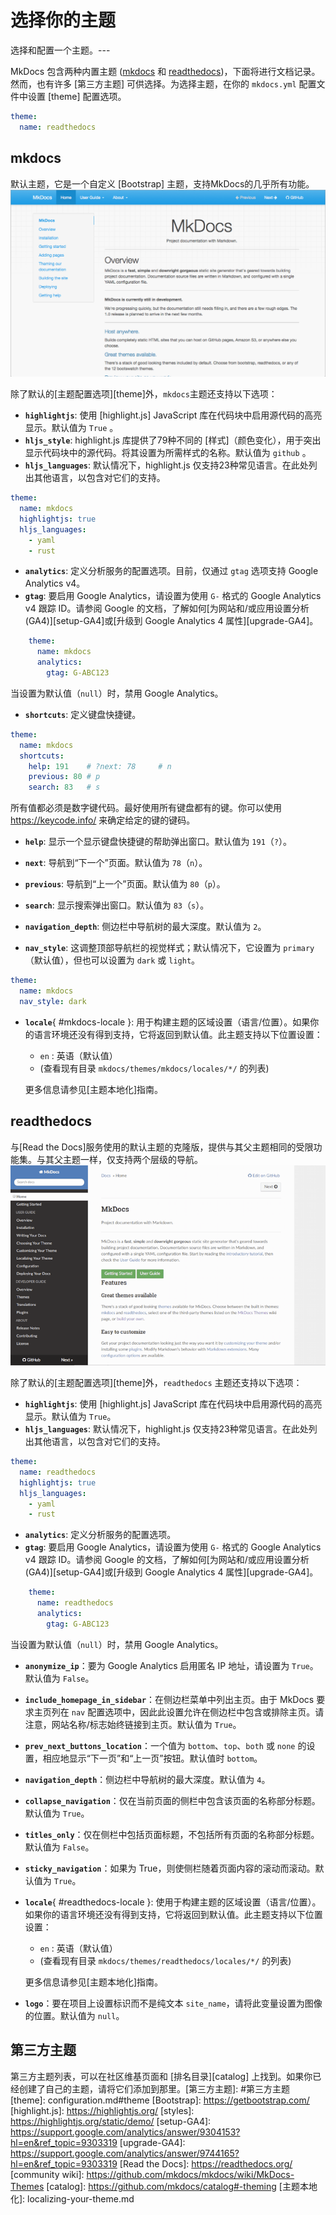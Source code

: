 # 选择你的主题

选择和配置一个主题。---

MkDocs 包含两种内置主题 ([mkdocs](#mkdocs) 和 [readthedocs](#readthedocs))，下面将进行文档记录。然而，也有许多 [第三方主题] 可供选择。为选择主题，在你的 `mkdocs.yml` 配置文件中设置 [theme] 配置选项。

```yaml
theme:
  name: readthedocs
```

## mkdocs

默认主题，它是一个自定义 [Bootstrap] 主题，支持MkDocs的几乎所有功能。![mkdocs](../img/mkdocs.png)

除了默认的[主题配置选项][theme]外，`mkdocs`主题还支持以下选项：

*   __`highlightjs`__: 使用 [highlight.js] JavaScript 库在代码块中启用源代码的高亮显示。默认值为 `True` 。
*   __`hljs_style`__: highlight.js 库提供了79种不同的 [样式]（颜色变化），用于突出显示代码块中的源代码。将其设置为所需样式的名称。默认值为 `github` 。
*   __`hljs_languages`__: 默认情况下，highlight.js 仅支持23种常见语言。在此处列出其他语言，以包含对它们的支持。

```yaml
theme:
  name: mkdocs
  highlightjs: true
  hljs_languages:
    - yaml
    - rust
```

*   __`analytics`__: 定义分析服务的配置选项。目前，仅通过 `gtag` 选项支持 Google Analytics v4。
*   __`gtag`__: 要启用 Google Analytics，请设置为使用 `G-` 格式的 Google Analytics v4 跟踪 ID。请参阅 Google 的文档，了解如何[为网站和/或应用设置分析(GA4)][setup-GA4]或[升级到 Google Analytics 4 属性][upgrade-GA4]。

```yaml
    theme:
      name: mkdocs
      analytics:
        gtag: G-ABC123
```
当设置为默认值（`null`）时，禁用 Google Analytics。

*   __`shortcuts`__: 定义键盘快捷键。

```yaml
theme:
  name: mkdocs
  shortcuts:
    help: 191    # ?next: 78     # n
    previous: 80 # p
    search: 83   # s
```

所有值都必须是数字键代码。最好使用所有键盘都有的键。你可以使用 <https://keycode.info/> 来确定给定的键的键码。

*   __`help`__: 显示一个显示键盘快捷键的帮助弹出窗口。默认值为 `191`（`?`）。
*   __`next`__: 导航到“下一个”页面。默认值为 `78`（`n`）。
*   __`previous`__: 导航到“上一个”页面。默认值为 `80`（`p`）。
*   __`search`__: 显示搜索弹出窗口。默认值为 `83`（`s`）。

*   __`navigation_depth`__: 侧边栏中导航树的最大深度。默认值为 `2`。
*   __`nav_style`__: 这调整顶部导航栏的视觉样式；默认情况下，它设置为 `primary`（默认值），但也可以设置为 `dark` 或 `light`。

```yaml
theme:
  name: mkdocs
  nav_style: dark
```

*   __`locale`__{ #mkdocs-locale }: 用于构建主题的区域设置（语言/位置）。如果你的语言环境还没有得到支持，它将返回到默认值。此主题支持以下位置设置：

    * `en` : 英语（默认值）
    * (查看现有目录 `mkdocs/themes/mkdocs/locales/*/` 的列表)

    更多信息请参见[主题本地化]指南。

## readthedocs

与[Read the Docs]服务使用的默认主题的克隆版，提供与其父主题相同的受限功能集。与其父主题一样，仅支持两个层级的导航。![ReadTheDocs](../img/readthedocs.png)

除了默认的[主题配置选项][theme]外，`readthedocs` 主题还支持以下选项：

*   __`highlightjs`__: 使用 [highlight.js] JavaScript 库在代码块中启用源代码的高亮显示。默认值为 `True`。
*   __`hljs_languages`__: 默认情况下，highlight.js 仅支持23种常见语言。在此处列出其他语言，以包含对它们的支持。 

```yaml
theme:
  name: readthedocs
  highlightjs: true
  hljs_languages:
    - yaml
    - rust
```

*   __`analytics`__: 定义分析服务的配置选项。
*   __`gtag`__: 要启用 Google Analytics，请设置为使用 `G-` 格式的 Google Analytics v4 跟踪 ID。请参阅 Google 的文档，了解如何[为网站和/或应用设置分析(GA4)][setup-GA4]或[升级到 Google Analytics 4 属性][upgrade-GA4]。

```yaml
    theme:
      name: readthedocs
      analytics:
        gtag: G-ABC123
```

当设置为默认值（`null`）时，禁用 Google Analytics。

*   __`anonymize_ip`__：要为 Google Analytics 启用匿名 IP 地址，请设置为 `True`。默认值为 `False`。
*   __`include_homepage_in_sidebar`__：在侧边栏菜单中列出主页。由于 MkDocs 要求主页列在 `nav` 配置选项中，因此此设置允许在侧边栏中包含或排除主页。请注意，网站名称/标志始终链接到主页。默认值为 `True`。
*   __`prev_next_buttons_location`__：一个值为 `bottom`、`top`、`both` 或 `none` 的设置，相应地显示“下一页”和“上一页”按钮。默认值时 `bottom`。 
*   __`navigation_depth`__：侧边栏中导航树的最大深度。默认值为 `4`。
*   __`collapse_navigation`__：仅在当前页面的侧栏中包含该页面的名称部分标题。默认值为 `True`。
*   __`titles_only`__：仅在侧栏中包括页面标题，不包括所有页面的名称部分标题。默认值为 `False`。
*   __`sticky_navigation`__：如果为 True，则使侧栏随着页面内容的滚动而滚动。默认值为 `True`。
*   __`locale`__{ #readthedocs-locale }: 使用于构建主题的区域设置（语言/位置）。如果你的语言环境还没有得到支持，它将返回到默认值。此主题支持以下位置设置：

    * `en` : 英语（默认值）
    * (查看现有目录 `mkdocs/themes/readthedocs/locales/*/` 的列表)

    更多信息请参见[主题本地化]指南。

*   __`logo`__：要在项目上设置标识而不是纯文本 `site_name`，请将此变量设置为图像的位置。默认值为 `null`。

## 第三方主题

第三方主题列表，可以在社区维基页面和 [排名目录][catalog] 上找到。如果你已经创建了自己的主题，请将它们添加到那里。[第三方主题]: #第三方主题
[theme]: configuration.md#theme
[Bootstrap]: https://getbootstrap.com/
[highlight.js]: https://highlightjs.org/
[styles]: https://highlightjs.org/static/demo/
[setup-GA4]: https://support.google.com/analytics/answer/9304153?hl=en&ref_topic=9303319
[upgrade-GA4]: https://support.google.com/analytics/answer/9744165?hl=en&ref_topic=9303319
[Read the Docs]: https://readthedocs.org/
[community wiki]: https://github.com/mkdocs/mkdocs/wiki/MkDocs-Themes
[catalog]: https://github.com/mkdocs/catalog#-theming
[主题本地化]: localizing-your-theme.md
